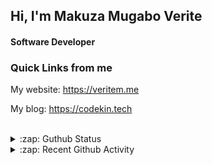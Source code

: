 
## Hi, I'm Makuza Mugabo Verite

<h4>Software Developer</h4>


### Quick Links from me

My website: https://veritem.me

My blog: https://codekin.tech


<br/>

<details>
  <summary>:zap: Guthub Status</summary>
 <p>
  <p align="center"><img width="100%" src="https://github-readme-stats.vercel.app/api?username=makuzaverite&count_private=true&show_icons=true&include_all_commits=true&show_icons=true&theme=tokyonight" /></p>
  </p>
</details>

<details>
  <summary>:zap: Recent Github Activity</summary>

<!--START_SECTION:activity-->
1. 🗣 Commented on [#59](https://github.com/makuzaverite/codekin.tech/issues/59) in [makuzaverite/codekin.tech](https://github.com/makuzaverite/codekin.tech)
2. ❌ Closed PR [#59](https://github.com/makuzaverite/codekin.tech/pull/59) in [makuzaverite/codekin.tech](https://github.com/makuzaverite/codekin.tech)
3. 🎉 Merged PR [#58](https://github.com/makuzaverite/codekin.tech/pull/58) in [makuzaverite/codekin.tech](https://github.com/makuzaverite/codekin.tech)
4. 🗣 Commented on [#58](https://github.com/makuzaverite/codekin.tech/issues/58) in [makuzaverite/codekin.tech](https://github.com/makuzaverite/codekin.tech)
5. 🗣 Commented on [#1053](https://github.com/nestjs/graphql/issues/1053) in [nestjs/graphql](https://github.com/nestjs/graphql)
<!--END_SECTION:activity-->
</details>




<!--
<h5 align="center"><em>Find me here on the internet</em></h5>
<p align="center"> 
  <a href="https://github.com/makuzaverite?tab=followers">
    <img src="https://img.shields.io/github/followers/makuzaverite?label=Followers&logo=GitHub&style=for-the-badge" alt="GitHub badge" />
  </a>
   <a href="http://twitter.com/makuza_mugabo_v">
    <img src="https://img.shields.io/twitter/follow/makuza_mugabo_v?label=Twitter&logo=twitter&style=for-the-badge" />
  </a>
 <a href="https://www.linkedin.com/in/makuza-mugabo-verite-99369a184/" target="_blank">
  <img src="https://img.shields.io/badge/LinkedIn-%230077B5.svg?&style=for-the-badge&logo=LinkedIn&logoColor=white" alt="LinkedIn">
</a>
<a href="https://dev.to/mugaboverite" target="_blank">
   <img src="https://img.shields.io/badge/DEV-%230A0A0A.svg?&style=for-the-badge&logo=DEV.to&logoColor=white" alt="DEV.to">
</a>
<a href="https://codepen.io/makuza-mugabo-verite" target="_blank">
   <img src="https://img.shields.io/badge/Codepen-%230A0A0A.svg?&style=for-the-badge&logo=Codepen&logoColor=white" alt="Codepen">
</a>
</p>
-->
